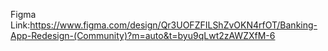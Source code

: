 Figma Link:https://www.figma.com/design/Qr3UOFZFILShZvOKN4rfOT/Banking-App-Redesign-(Community)?m=auto&t=byu9qLwt2zAWZXfM-6
